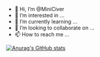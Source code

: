 - 👋 Hi, I’m @MiniCiver
- 👀 I’m interested in ...
- 🌱 I’m currently learning ...
- 💞️ I’m looking to collaborate on ...
- 📫 How to reach me ...

[![Anurag's GitHub stats](https://github-readme-stats.vercel.app/api?username=miniciver)](https://github.com/miniciver/github-readme-stats)

<!---
MiniCiver/MiniCiver is a ✨ special ✨ repository because its `README.md` (this file) appears on your GitHub profile.
You can click the Preview link to take a look at your changes.
--->

